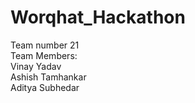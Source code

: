 # Worqhat_Hackathon
Team number 21 <br>
Team Members: <br>
Vinay Yadav <br>
Ashish Tamhankar <br>
Aditya Subhedar <br>
